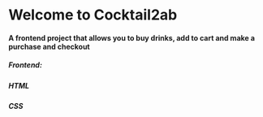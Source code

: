 # Welcome to Cocktail2ab
#### A frontend project that allows you to buy drinks, add to cart and make a purchase and checkout

##### Frontend: 
##### HTML
##### CSS
